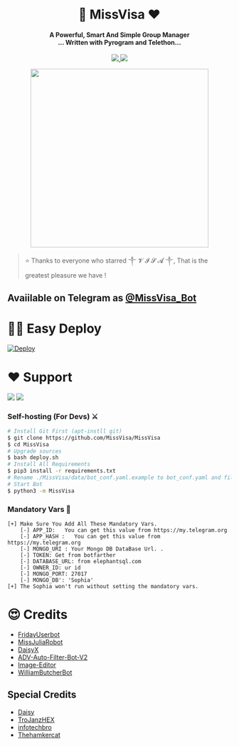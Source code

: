 <h1 align="center"><b>💟 MissVisa  ❤️</b></h1>


<h4 align="center">A Powerful, Smart And Simple Group Manager <br> ... Written with  Pyrogram and Telethon...</h4>
<p align='center'>
  <a href="https://www.python.org/" alt="made-with-python"> <img src="https://img.shields.io/badge/Made%20with-Python-1f425f.svg?style=flat-square&logo=python&color=blue" /> </a>
  <a href="https://github.com/MissVisa/MissVisa/graphs/commit-activity" alt="Maintenance"> <img src="https://img.shields.io/badge/Maintained%3F-yes-green.svg?style=flat-square" /> </a>
</p>

<p align="center"><a href="https://t.me/Visa_Support"><img src="https://telegra.ph/file/6dfa991fd53dd437b6654.png" width="400"></a></p>
<p align="center">
    
> ⭐️ Thanks to everyone who starred  ༒ 𝓥 𝓘 𝓢 𝓐 ༒, That is the greatest pleasure we have !


## Avaiilable on Telegram as [@MissVisa_Bot](https://t.me/MissVisa_bot)



# 🏃‍♂️ Easy Deploy 
[![Deploy](https://www.herokucdn.com/deploy/button.svg)](https://heroku.com/deploy?template=https://github.com/MissVisa/MissVisa.git)



# ❤️ Support
<a href="https://t.me/MissVisa_Updates"><img src="https://img.shields.io/badge/Join-Telegram%20Channel-red.svg?logo=Telegram"></a>
<a href="https://t.me/Visa_Support"><img src="https://img.shields.io/badge/Join-Telegram%20Group-blue.svg?logo=telegram"></a>

### Self-hosting (For Devs) ⚔
```sh
# Install Git First (apt-instll git)
$ git clone https://github.com/MissVisa/MissVisa
$ cd MissVisa
# Upgrade sources
$ bash deploy.sh
# Install All Requirements 
$ pip3 install -r requirements.txt
# Rename ./MissVisa/data/bot_conf.yaml.example to bot_conf.yaml and fill
# Start Bot 
$ python3 -m MissVisa
```

### Mandatory Vars 📒
```
[+] Make Sure You Add All These Mandatory Vars. 
    [-] APP_ID:   You can get this value from https://my.telegram.org
    [-] APP_HASH :   You can get this value from https://my.telegram.org
    [-] MONGO_URI : Your Mongo DB DataBase Url. .
    [-] TOKEN: Get from botfarther
    [-] DATABASE_URL: from elephantsql.com
    [-] OWNER_ID: ur id
    [-] MONGO_PORT: 27017
    [-] MONGO_DB': 'Sophia'
[+] The Sophia won't run without setting the mandatory vars.
```

# 😍 Credits

 - [FridayUserbot](https://github.com/DevsExpo/FridayUserbot)
 - [MissJuliaRobot](https://github.com/MissJuliaRobot/MissJuliaRobot)
 - [DaisyX](https://github.com/teamdaisyx/daisy-x)
 - [ADV-Auto-Filter-Bot-V2](https://github.com/AlbertEinsteinTG/Adv-Auto-Filter-Bot-V2)
 - [Image-Editor](https://github.com/TroJanzHEX/Image-Editor/)
 - [WilliamButcherBot](https://github.com/thehamkercat/WilliamButcherBot)


## Special Credits

- [Daisy](https://github.com/teamdaisyx/daisy-Old)
- [TroJanzHEX](https://github.com/TroJanzHEX)
- [infotechbro](https://github.com/infotechbro/)
- [Thehamkercat](https://github.com/thehamkercat)







